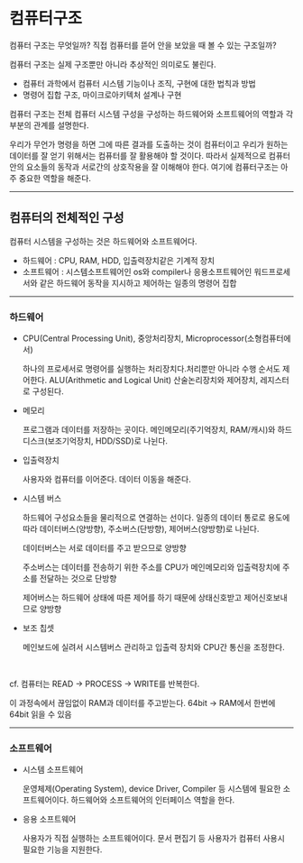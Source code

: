 # 컴퓨터구조
컴퓨터 구조는 무엇일까? 직접 컴퓨터를 뜯어 안을 보았을 때 볼 수 있는 구조일까?

컴퓨터 구조는 실제 구조뿐만 아니라 추상적인 의미로도 불린다.
- 컴퓨터 과학에서 컴퓨터 시스템 기능이나 조직, 구현에 대한 법칙과 방법
- 명령어 집합 구조, 마이크로아키텍처 설계나 구현

컴퓨터 구조는 전체 컴퓨터 시스템 구성을 구성하는 하드웨어와 소프트웨어의 역할과 각 부분의 관계를 설명한다.

우리가 무언가 명령을 하면 그에 따른 결과를 도출하는 것이 컴퓨터이고 우리가 원하는 데이터를 잘 얻기 위해서는 컴퓨터를 잘 활용해야 할 것이다.
따라서 실제적으로 컴퓨터 안의 요소들의 동작과 서로간의 상호작용을 잘 이해해야 한다. 여기에 컴퓨터구조는 아주 중요한 역할을 해준다.


---

## 컴퓨터의 전체적인 구성

컴퓨터 시스템을 구성하는 것은 하드웨어와 소프트웨어다.
- 하드웨어 : CPU, RAM, HDD, 입출력장치같은 기계적 장치
- 소프트웨어 : 시스템소프트웨어인 os와 compiler나 응용소프트웨어인 워드프로세서와 같은 하드웨어 동작을 지시하고 제어하는 일종의 명령어 집합

---

### 하드웨어
- CPU(Central Processing Unit), 중앙처리장치, Microprocessor(소형컴퓨터에서)
  
  하나의 프로세서로 명령어를 실행하는 처리장치다.처리뿐만 아니라 수행 순서도 제어한다.
  ALU(Arithmetic and Logical Unit) 산술논리장치와 제어장치, 레지스터로 구성된다.


- 메모리
    
    프로그램과 데이터를 저장하는 곳이다. 메인메모리(주기억장치, RAM/캐시)와 하드디스크(보조기억장치, HDD/SSD)로 나뉜다.


- 입출력장치
  
    사용자와 컴퓨터를 이어준다. 데이터 이동을 해준다.


- 시스템 버스
  
    하드웨어 구성요소들을 물리적으로 연결하는 선이다. 일종의 데이터 통로로 용도에 따라 데이터버스(양방향), 주소버스(단방향), 제어버스(양방향)로 나뉜다.

    데이터버스는 서로 데이터를 주고 받으므로 양방향
    
    주소버스는 데이터를 전송하기 위한 주소를 CPU가 메인메모리와 입출력장치에 주소를 전달하는 것으로 단방향 
    
    제어버스는 하드웨어 상태에 따른 제어를 하기 때문에 상태신호받고 제어신호보내므로 양방향


- 보조 칩셋

    메인보드에 실려서 시스템버스 관리하고 입출력 장치와 CPU간 통신을 조정한다.

<br>

cf. 컴퓨터는 READ -> PROCESS -> WRITE를 반복한다.

이 과정속에서 끊임없이 RAM과 데이터를 주고받는다. 64bit -> RAM에서 한번에 64bit 읽을 수 있음

---

### 소프트웨어
- 시스템 소프트웨어

    운영체제(Operating System), device Driver, Compiler 등 시스템에 필요한 소프트웨어이다. 하드웨어와 소프트웨어의 인터페이스 역할을 한다.

- 응용 소프트웨어

    사용자가 직접 실행하는 소프트웨어이다. 문서 편집기 등 사용자가 컴퓨터 사용시 필요한 기능을 지원한다.
